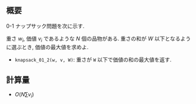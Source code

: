 ## 概要

0-1 ナップサック問題を次に示す.

重さ $w_i$, 価値 $v_i$ であるような $N$ 個の品物がある. 重さの和が $W$ 以下となるように選ぶとき, 価値の最大値を求めよ.

* `knapsack_01_2(w, v, W)`: 重さが `W` 以下で価値の和の最大値を返す.

## 計算量

* $O(N \sum {v_i})$
